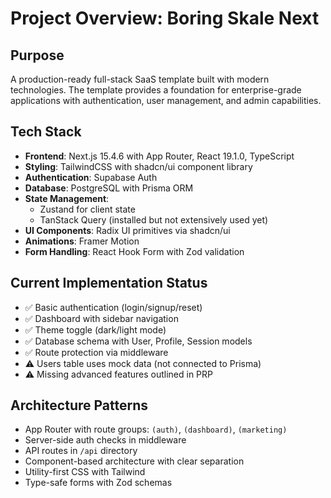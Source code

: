 # Project Overview: Boring Skale Next

## Purpose
A production-ready full-stack SaaS template built with modern technologies. The template provides a foundation for enterprise-grade applications with authentication, user management, and admin capabilities.

## Tech Stack
- **Frontend**: Next.js 15.4.6 with App Router, React 19.1.0, TypeScript
- **Styling**: TailwindCSS with shadcn/ui component library
- **Authentication**: Supabase Auth
- **Database**: PostgreSQL with Prisma ORM
- **State Management**: 
  - Zustand for client state
  - TanStack Query (installed but not extensively used yet)
- **UI Components**: Radix UI primitives via shadcn/ui
- **Animations**: Framer Motion
- **Form Handling**: React Hook Form with Zod validation

## Current Implementation Status
- ✅ Basic authentication (login/signup/reset)
- ✅ Dashboard with sidebar navigation  
- ✅ Theme toggle (dark/light mode)
- ✅ Database schema with User, Profile, Session models
- ✅ Route protection via middleware
- ⚠️ Users table uses mock data (not connected to Prisma)
- ⚠️ Missing advanced features outlined in PRP

## Architecture Patterns
- App Router with route groups: `(auth)`, `(dashboard)`, `(marketing)`
- Server-side auth checks in middleware
- API routes in `/api` directory
- Component-based architecture with clear separation
- Utility-first CSS with Tailwind
- Type-safe forms with Zod schemas
